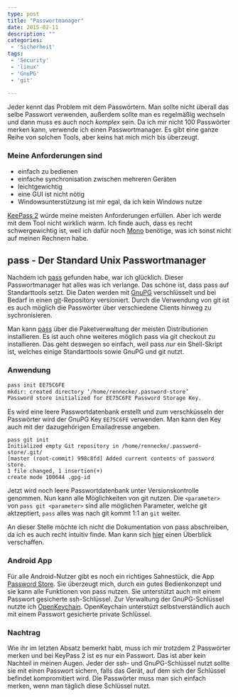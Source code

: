 ```yaml
---
type: post
title: "Passwortmanager"
date: 2015-02-11
description: ""
categories:
 - 'Sicherheit'
tags:
 - 'Security'
 - 'linux'
 - 'GnuPG'
 - 'git'
  
---
```


Jeder kennt das Problem mit dem Passwörtern. Man sollte nicht überall das selbe Passwort verwenden,
außerdem sollte man es regelmäßig wechseln und dann muss es auch noch _komplex_ sein. Da ich mir
nicht 100 Passwörter merken kann, verwende ich einen Passwortmanager. Es gibt eine ganze Reihe
von solchen Tools, aber keins hat mich mich bis überzeugt.

### Meine Anforderungen sind
- einfach zu bedienen
- einfache synchronisation zwischen mehreren Geräten
- leichtgewichtig
- eine GUI ist nicht nötig
- Windowsunterstützung ist mir egal, da ich kein Windows nutze

[KeePass 2] würde meine meisten Anforderungen erfüllen. Aber ich werde mit dem Tool nicht wirklich warm. Ich finde auch, dass 
es recht schwergewichtig ist, weil ich dafür noch [Mono] benötige, was ich sonst nicht auf meinen Rechnern habe. 


## pass - Der Standard Unix Passwortmanager

Nachdem ich [pass] gefunden habe, war ich glücklich. Dieser Passwortmanager hat alles was ich verlange. 
Das schöne ist, dass pass auf Standarttools setzt. Die Daten werden mit [GnuPG] verschlüsselt und bei Bedarf
in einen [git]-Repository versioniert. Durch die Verwendung von git ist es auch möglich die Passwörter über
verschiedene Clients hinweg zu sychronisieren. 

Man kann [pass] über die Paketverwaltung der meisten Distributionen installieren. Es ist auch ohne weiteres
möglich pass via git checkout zu installieren. Das geht deswegen so einfach, weil pass _nur_ ein Shell-Skript
ist, welches einige Standarttools sowie GnuPG und git nutzt.


### Anwendung

``` sh
pass init EE75C6FE
mkdir: created directory ‘/home/rennecke/.password-store’
Password store initialized for EE75C6FE Password Storage Key.
```

Es wird eine leere Passwortdatenbank erstellt und zum verschküsseln der Passwörter wird der GnuPG Key `EE75C6FE`
verwenden. Man kann den Key auch mit der dazugehörigen Emailadresse angeben.

```
pass git init 
Initialized empty Git repository in /home/rennecke/.password-store/.git/ 
[master (root-commit) 998c8fd] Added current contents of password store. 
1 file changed, 1 insertion(+) 
create mode 100644 .gpg-id
```

Jetzt wird noch leere Passwortdatenbank unter Versionskontrolle genommen. Nun kann alle Möglichkeiten
von git nutzen. Die `<parameter>` von `pass git <parameter>` sind alle möglichen Parameter, welche git
aktzeptiert, `pass` alles was nach git kommt 1:1 an `git` weiter.

An dieser Stelle möchte ich nicht die Dokumentation von pass abschreiben, da ich es auch recht intuitiv finde. Man
kann sich [hier] einen Überblick verschaffen.


### Android App

Für alle Android-Nutzer gibt es noch ein richtiges Sahnestück, die App [Password Store]. Sie überzeugt mich, durch ein
gutes Bedienkonzept und sie kann alle Funktionen von pass nutzen. Sie unterstützt auch mit einem Passwort gesicherte 
ssh-Schlüssel. Zur Verwaltung der GnuPG-Schlüssel nutzte ich [OpenKeychain]. OpenKeychain unterstüzt selbstverständlich
auch mit einem Passwort gesicherte private Schlüssel.


### Nachtrag

Wie ihr im letzten Absatz bemerkt habt, muss ich mir trotzdem 2 Passwörter merken und bei KeyPass 2 ist es nur ein Passwort.
Das ist aber kein Nachteil in meinen Augen. Jeder der ssh- und GnuPG-Schlüssel nutzt sollte sie mit einen Passwort sichern,
falls das Gerät, auf dem sich der Schlüssel befindet kompromitiert wird. Die Passwörter muss man sich einfach merken, wenn 
man täglich diese Schlüssel nutzt.


[KeePass 2]: http://keepass.info/
[Mono]: http://www.mono-project.com/
[pass]: http://www.passwordstore.org/
[GnuPG]: https://www.gnupg.org/
[git]: http://git-scm.com/
[hier]: http://git.zx2c4.com/password-store/about/#EXTENDED%20GIT%20EXAMPLE
[Password Store]: https://github.com/zeapo/Android-Password-Store
[OpenKeychain]: http://www.openkeychain.org/
